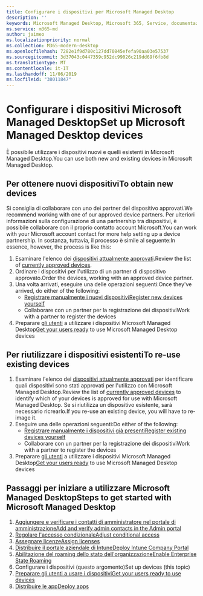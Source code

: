 ```yaml
---
title: Configurare i dispositivi per Microsoft Managed Desktop
description: ''
keywords: Microsoft Managed Desktop, Microsoft 365, Service, documentazione
ms.service: m365-md
author: jaimeo
ms.localizationpriority: normal
ms.collection: M365-modern-desktop
ms.openlocfilehash: 7282e1f9d780c127dd70845efefa90aa03e57537
ms.sourcegitcommit: 3d37043c0447359c952dc99026c219dd69f6fb8d
ms.translationtype: MT
ms.contentlocale: it-IT
ms.lasthandoff: 11/06/2019
ms.locfileid: "38011847"
---
```

# <a name="set-up-microsoft-managed-desktop-devices"></a><span data-ttu-id="bf363-103">Configurare i dispositivi Microsoft Managed Desktop</span><span class="sxs-lookup"><span data-stu-id="bf363-103">Set up Microsoft Managed Desktop devices</span></span>

<span data-ttu-id="bf363-104">È possibile utilizzare i dispositivi nuovi e quelli esistenti in Microsoft Managed Desktop.</span><span class="sxs-lookup"><span data-stu-id="bf363-104">You can use both new and existing devices in Microsoft Managed Desktop.</span></span>

## <a name="to-obtain-new-devices"></a><span data-ttu-id="bf363-105">Per ottenere nuovi dispositivi</span><span class="sxs-lookup"><span data-stu-id="bf363-105">To obtain new devices</span></span>

<span data-ttu-id="bf363-106">Si consiglia di collaborare con uno dei partner del dispositivo approvati.</span><span class="sxs-lookup"><span data-stu-id="bf363-106">We recommend working with one of our approved device partners.</span></span> <span data-ttu-id="bf363-107">Per ulteriori informazioni sulla configurazione di una partnership tra dispositivi, è possibile collaborare con il proprio contatto account Microsoft.</span><span class="sxs-lookup"><span data-stu-id="bf363-107">You can work with your Microsoft account contact for more help setting up a device partnership.</span></span> <span data-ttu-id="bf363-108">In sostanza, tuttavia, il processo è simile al seguente:</span><span class="sxs-lookup"><span data-stu-id="bf363-108">In essence, however, the process is like this:</span></span>

1. <span data-ttu-id="bf363-109">Esaminare l'elenco dei [dispositivi attualmente approvati](../service-description/device-list.md).</span><span class="sxs-lookup"><span data-stu-id="bf363-109">Review the list of [currently approved devices](../service-description/device-list.md).</span></span>
2. <span data-ttu-id="bf363-110">Ordinare i dispositivi per l'utilizzo di un partner di dispositivo approvato.</span><span class="sxs-lookup"><span data-stu-id="bf363-110">Order the devices, working with an approved device partner.</span></span>
3. <span data-ttu-id="bf363-111">Una volta arrivati, eseguire una delle operazioni seguenti:</span><span class="sxs-lookup"><span data-stu-id="bf363-111">Once they've arrived, do either of the following:</span></span>
    - [<span data-ttu-id="bf363-112">Registrare manualmente i nuovi dispositivi</span><span class="sxs-lookup"><span data-stu-id="bf363-112">Register new devices yourself</span></span>](register-devices-self.md)
    - <span data-ttu-id="bf363-113">Collaborare con un partner per la registrazione dei dispositivi</span><span class="sxs-lookup"><span data-stu-id="bf363-113">Work with a partner to register the devices</span></span>
4. <span data-ttu-id="bf363-114">Preparare [gli utenti](get-started-devices.md) a utilizzare i dispositivi Microsoft Managed Desktop</span><span class="sxs-lookup"><span data-stu-id="bf363-114">[Get your users ready](get-started-devices.md) to use Microsoft Managed Desktop devices</span></span>

## <a name="to-re-use-existing-devices"></a><span data-ttu-id="bf363-115">Per riutilizzare i dispositivi esistenti</span><span class="sxs-lookup"><span data-stu-id="bf363-115">To re-use existing devices</span></span>

1. <span data-ttu-id="bf363-116">Esaminare l'elenco dei [dispositivi attualmente approvati](../service-description/device-list.md) per identificare quali dispositivi sono stati approvati per l'utilizzo con Microsoft Managed Desktop.</span><span class="sxs-lookup"><span data-stu-id="bf363-116">Review the list of [currently approved devices](../service-description/device-list.md) to identify which of your devices is approved for use with Microsoft Managed Desktop.</span></span> <span data-ttu-id="bf363-117">Se si riutilizza un dispositivo esistente, sarà necessario ricrearlo.</span><span class="sxs-lookup"><span data-stu-id="bf363-117">If you re-use an existing device, you will have to re-image it.</span></span>
2. <span data-ttu-id="bf363-118">Eseguire una delle operazioni seguenti:</span><span class="sxs-lookup"><span data-stu-id="bf363-118">Do either of the following:</span></span>
    - [<span data-ttu-id="bf363-119">Registrare manualmente i dispositivi già presenti</span><span class="sxs-lookup"><span data-stu-id="bf363-119">Register existing devices yourself</span></span>](register-reused-devices-self.md)
    - <span data-ttu-id="bf363-120">Collaborare con un partner per la registrazione dei dispositivi</span><span class="sxs-lookup"><span data-stu-id="bf363-120">Work with a partner to register the devices</span></span>
3. <span data-ttu-id="bf363-121">Preparare [gli utenti](get-started-devices.md) a utilizzare i dispositivi Microsoft Managed Desktop</span><span class="sxs-lookup"><span data-stu-id="bf363-121">[Get your users ready](get-started-devices.md) to use Microsoft Managed Desktop devices</span></span>

## <a name="steps-to-get-started-with-microsoft-managed-desktop"></a><span data-ttu-id="bf363-122">Passaggi per iniziare a utilizzare Microsoft Managed Desktop</span><span class="sxs-lookup"><span data-stu-id="bf363-122">Steps to get started with Microsoft Managed Desktop</span></span>

1. [<span data-ttu-id="bf363-123">Aggiungere e verificare i contatti di amministratore nel portale di amministrazione</span><span class="sxs-lookup"><span data-stu-id="bf363-123">Add and verify admin contacts in the Admin portal</span></span>](add-admin-contacts.md)
2. [<span data-ttu-id="bf363-124">Regolare l'accesso condizionale</span><span class="sxs-lookup"><span data-stu-id="bf363-124">Adjust conditional access</span></span>](conditional-access.md)
3. [<span data-ttu-id="bf363-125">Assegnare licenze</span><span class="sxs-lookup"><span data-stu-id="bf363-125">Assign licenses</span></span>](assign-licenses.md)
4. [<span data-ttu-id="bf363-126">Distribuire il portale aziendale di Intune</span><span class="sxs-lookup"><span data-stu-id="bf363-126">Deploy Intune Company Portal</span></span>](company-portal.md)
5. [<span data-ttu-id="bf363-127">Abilitazione del roaming dello stato dell'organizzazione</span><span class="sxs-lookup"><span data-stu-id="bf363-127">Enable Enterprise State Roaming</span></span>](enterprise-state-roaming.md)
6. <span data-ttu-id="bf363-128">Configurare i dispositivi (questo argomento)</span><span class="sxs-lookup"><span data-stu-id="bf363-128">Set up devices (this topic)</span></span>
7. [<span data-ttu-id="bf363-129">Preparare gli utenti a usare i dispositivi</span><span class="sxs-lookup"><span data-stu-id="bf363-129">Get your users ready to use devices</span></span>](get-started-devices.md)
8. [<span data-ttu-id="bf363-130">Distribuire le app</span><span class="sxs-lookup"><span data-stu-id="bf363-130">Deploy apps</span></span>](deploy-apps.md)